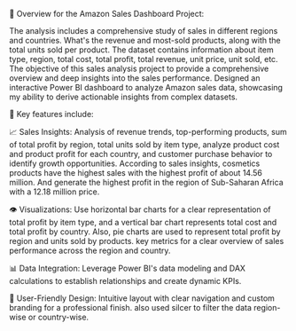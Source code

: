 👀 Overview for the Amazon Sales Dashboard Project: 

The analysis includes a comprehensive study of sales in different regions and countries. 
What's the revenue and most-sold products, along with the total units sold per product.
The dataset contains information about item type, region, total cost, total profit, 
total revenue, unit price, unit sold, etc. The objective of this sales analysis project 
to provide a comprehensive overview and deep insights into the sales performance.
Designed an interactive Power BI dashboard to analyze Amazon sales data, showcasing my 
ability to derive actionable insights from complex datasets. 

🔑 Key features include:

📈 Sales Insights: Analysis of revenue trends, top-performing products, sum of total profit by region, 
total units sold by item type, analyze product cost and product profit for each country, 
and customer purchase behavior to identify growth opportunities. According to sales insights, 
cosmetics products have the highest sales with the highest profit of about 14.56 million. 
And generate the highest profit in the region of Sub-Saharan Africa with a 12.18 million price.

👁️ Visualizations: Use horizontal bar charts for a clear representation of total profit by item type, 
and a vertical bar chart represents total cost and total profit by country. Also, pie charts are used to 
represent total profit by region and units sold by products. key metrics for a clear overview of 
sales performance across the region and country.

📊 Data Integration: Leverage Power BI's data modeling and DAX calculations to establish relationships and 
create dynamic KPIs.

🎨 User-Friendly Design: Intuitive layout with clear navigation and custom branding for a professional finish. 
also used silcer to filter the data region-wise or country-wise.
